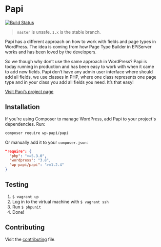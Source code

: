 # Papi

[![Build Status](https://travis-ci.org/wp-papi/papi.svg?branch=master)](https://travis-ci.org/wp-papi/papi)

> `master` is unsafe. `1.x` is the stable branch.

Papi has a different approach on how to work with fields and page types in WordPress. The idea is coming from how Page Type Builder in EPiServer works and has been loved by the developers.

So we though why don’t use the same approach in WordPress? Papi is today running in production and has been easy to work with when it came to add new fields. Papi don’t have any admin user interface where should add all fields, we use classes in PHP, where one class represents one page type and in your class you add all fields you need. It’s that easy!

[Visit Papi’s project page](http://wp-papi.github.io/)

## Installation

If you're using Composer to manage WordPress, add Papi to your project's dependencies. Run:

```sh
composer require wp-papi/papi
```

Or manually add it to your `composer.json`:

```json
"require": {
  "php": ">=5.3.0",
  "wordpress": "3.8",
  "wp-papi/papi": ">=1.2.4"
}
```

## Testing

1. `$ vagrant up`
2. Log in to the virtual machine with `$ vagrant ssh`
3. Run `$ phpunit`
4. Done!

## Contributing

Visit the [contributing](CONTRIBUTING.md) file.
